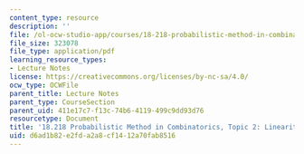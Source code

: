 ```yaml
---
content_type: resource
description: ''
file: /ol-ocw-studio-app/courses/18-218-probabilistic-method-in-combinatorics-spring-2019/d6ad1b82e2fda2a8cf1412a70fab8516_MIT18_218S19_ch2.pdf
file_size: 323078
file_type: application/pdf
learning_resource_types:
- Lecture Notes
license: https://creativecommons.org/licenses/by-nc-sa/4.0/
ocw_type: OCWFile
parent_title: Lecture Notes
parent_type: CourseSection
parent_uid: 411e17c7-f13c-74b6-4119-499c9dd93d76
resourcetype: Document
title: '18.218 Probabilistic Method in Combinatorics, Topic 2: Linearity of expectation'
uid: d6ad1b82-e2fd-a2a8-cf14-12a70fab8516
---
```

